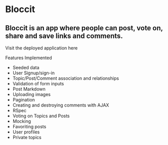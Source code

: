 # Bloccit

## Bloccit is an app where people can post, vote on, share and save links and comments.

Visit the deployed application here

Features Implemented

* Seeded data
* User Signup/sign-in
* Topic/Post/Comment association and relationships
* Validation of form inputs
* Post Markdown
* Uploading images
* Pagination
* Creating and destroying comments with AJAX
* RSpec
* Voting on Topics and Posts
* Mocking
* Favoriting posts
* User profiles
* Private topics
